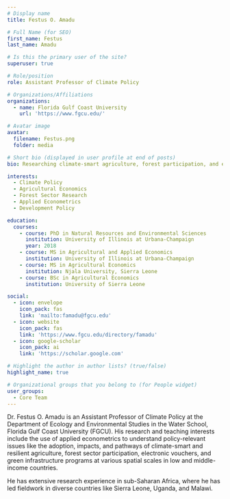 ```yaml
---
# Display name
title: Festus O. Amadu

# Full Name (for SEO)
first_name: Festus
last_name: Amadu

# Is this the primary user of the site?
superuser: true

# Role/position
role: Assistant Professor of Climate Policy

# Organizations/Affiliations
organizations:
  - name: Florida Gulf Coast University
    url: 'https://www.fgcu.edu/'

# Avatar image
avatar:
  filename: Festus.png
  folder: media

# Short bio (displayed in user profile at end of posts)
bio: Researching climate-smart agriculture, forest participation, and e-voucher systems across Sub-Saharan Africa.

interests:
  - Climate Policy
  - Agricultural Economics
  - Forest Sector Research
  - Applied Econometrics
  - Development Policy

education:
  courses:
    - course: PhD in Natural Resources and Environmental Sciences
      institution: University of Illinois at Urbana-Champaign
      year: 2018
    - course: MS in Agricultural and Applied Economics
      institution: University of Illinois at Urbana-Champaign
    - course: MS in Agricultural Economics
      institution: Njala University, Sierra Leone
    - course: BSc in Agricultural Economics
      institution: University of Sierra Leone

social:
  - icon: envelope
    icon_pack: fas
    link: 'mailto:famadu@fgcu.edu'
  - icon: website
    icon_pack: fas
    link: 'https://www.fgcu.edu/directory/famadu'
  - icon: google-scholar
    icon_pack: ai
    link: 'https://scholar.google.com'

# Highlight the author in author lists? (true/false)
highlight_name: true

# Organizational groups that you belong to (for People widget)
user_groups:
  - Core Team
---
```


Dr. Festus O. Amadu is an Assistant Professor of Climate Policy at the Department of Ecology and Environmental Studies in the Water School, Florida Gulf Coast University (FGCU). His research and teaching interests include the use of applied econometrics to understand policy-relevant issues like the adoption, impacts, and pathways of climate-smart and resilient agriculture, forest sector participation, electronic vouchers, and green infrastructure programs at various spatial scales in low and middle-income countries.

He has extensive research experience in sub-Saharan Africa, where he has led fieldwork in diverse countries like Sierra Leone, Uganda, and Malawi.
